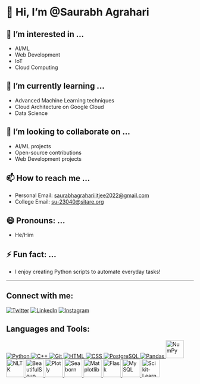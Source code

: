# 👋 Hi, I’m @Saurabh Agrahari

## 👀 I’m interested in ...
- AI/ML
- Web Development
- IoT
- Cloud Computing

## 🌱 I’m currently learning ...
- Advanced Machine Learning techniques
- Cloud Architecture on Google Cloud
- Data Science

## 💞️ I’m looking to collaborate on ...
- AI/ML projects
- Open-source contributions
- Web Development projects

## 📫 How to reach me ...
- Personal Email: [saurabhagrahariiitjee2022@gmail.com](mailto:saurabhagrahariiitjee2022@gmail.com)
- College Email: [su-23040@sitare.org](mailto:su-23040@sitare.org)

## 😄 Pronouns: ...
- He/Him

## ⚡ Fun fact: ...
- I enjoy creating Python scripts to automate everyday tasks!

---

## Connect with me:
<p align="left">
  <a href="https://twitter.com/yourusername" target="_blank"><img src="https://img.icons8.com/color/48/000000/twitter.png" alt="Twitter"/></a>
  <a href="https://www.linkedin.com/in/yourusername/" target="_blank"><img src="https://img.icons8.com/color/48/000000/linkedin.png" alt="LinkedIn"/></a>
  <a href="https://www.instagram.com/yourusername/" target="_blank"><img src="https://img.icons8.com/color/48/000000/instagram-new.png" alt="Instagram"/></a>
</p>

## Languages and Tools:
<p align="left"> 
  <a href="https://www.python.org" target="_blank"> <img src="https://www.python.org/static/community_logos/python-logo.png" alt="Python"/> </a>
  <a href="https://isocpp.org/" target="_blank"> <img src="https://img.icons8.com/color/48/000000/c-plus-plus-logo.png" alt="C++"/> </a>
  <a href="https://git-scm.com/" target="_blank"> <img src="https://img.icons8.com/color/48/000000/git.png" alt="Git"/> </a> 
  <a href="https://www.w3.org/html/" target="_blank"> <img src="https://img.icons8.com/color/48/000000/html-5.png" alt="HTML"/> </a> 
  <a href="https://www.w3schools.com/css/" target="_blank"> <img src="https://img.icons8.com/color/48/000000/css3.png" alt="CSS"/> </a>
  <a href="https://www.postgresql.org/" target="_blank"> <img src="https://img.icons8.com/color/48/000000/postgreesql.png" alt="PostgreSQL"/> </a> 
  <a href="https://pandas.pydata.org/" target="_blank"> <img src="https://pandas.pydata.org/static/img/pandas.svg" alt="Pandas"/> </a>
  <a href="https://numpy.org/" target="_blank"> <img src="https://upload.wikimedia.org/wikipedia/commons/thumb/3/31/NumPy_logo_2020.svg/2560px-NumPy_logo_2020.svg.png" alt="NumPy" width="48"/> </a>
  <a href="https://www.nltk.org/" target="_blank"> <img src="https://www.nltk.org/images/logo.png" alt="NLTK" width="48"/> </a>
  <a href="https://www.crummy.com/software/BeautifulSoup/" target="_blank"> <img src="https://avatars.githubusercontent.com/u/9522487?s=200&v=4" alt="BeautifulSoup" width="48"/> </a>
  <a href="https://plotly.com/" target="_blank"> <img src="https://images.plot.ly/logo/new-branding/plotly-logomark.png" alt="Plotly" width="48"/> </a>
  <a href="https://seaborn.pydata.org/" target="_blank"> <img src="https://seaborn.pydata.org/_static/logo-wide-lightbg.svg" alt="Seaborn" width="48"/> </a>
  <a href="https://matplotlib.org/" target="_blank"> <img src="https://matplotlib.org/_static/images/logo2.svg" alt="Matplotlib" width="48"/> </a>
  <a href="https://flask.palletsprojects.com/" target="_blank"> <img src="https://flask.palletsprojects.com/en/2.0.x/_images/flask-logo.png" alt="Flask" width="48"/> </a>
  <a href="https://www.mysql.com/" target="_blank"> <img src="https://www.mysql.com/common/logos/logo-mysql-170x115.png" alt="MySQL" width="48"/> </a>
  <a href="https://scikit-learn.org/" target="_blank"> <img src="https://upload.wikimedia.org/wikipedia/commons/0/05/Scikit_learn_logo_small.svg" alt="Scikit-Learn" width="48"/> </a>
</p>


